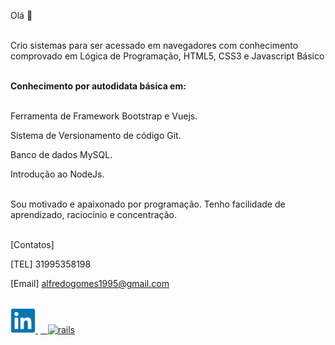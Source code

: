 Olá 👋


<br/>Crio sistemas para ser acessado em navegadores com conhecimento comprovado em Lógica de Programação, HTML5, CSS3 e Javascript Básico

<br/><b>Conhecimento por autodidata básica em:</b><br/><br/>

Ferramenta de Framework Bootstrap e Vuejs.

Sistema de Versionamento de código Git.

Banco de dados MySQL.

Introdução ao NodeJs.<br/><br/>



Sou motivado e apaixonado por programação. Tenho facilidade de aprendizado, raciocínio e concentração. <br/><br/>        
          
          
[Contatos] <br/>


[TEL] 31995358198

[Email] alfredogomes1995@gmail.com<br/>

<br/><a href="https://www.linkedin.com/in/alfredo1995/" target="_blank">
<img src="https://raw.githubusercontent.com/devicons/devicon/master/icons/linkedin/linkedin-original.svg" alt="rails" width="40" height="40" style="max-width: 100%;"></img>
</a>&nbsp;<a href="https://www.youtube.com/channel/UCXKSo8RSfVmrawXleZ-_arg" target="_blank">
&nbsp;&nbsp;<img src="https://www.flaticon.com/svg/vstatic/svg/174/174883.svg?token=exp=1615312579~hmac=42c0175e7f35ffe5f6fc857de58846c4" alt="rails" width="40" height="40" style="max-width: 100%;"></img>
</a>
